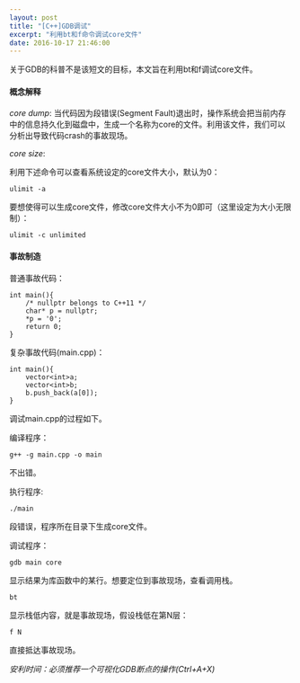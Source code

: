 ```yaml
---
layout: post
title: "[C++]GDB调试"
excerpt: "利用bt和f命令调试core文件"
date: 2016-10-17 21:46:00
---
```


关于GDB的科普不是该短文的目标，本文旨在利用bt和f调试core文件。

#### 概念解释

*core dump*: 当代码因为段错误(Segment Fault)退出时，操作系统会把当前内存中的信息持久化到磁盘中，生成一个名称为core的文件。利用该文件，我们可以分析出导致代码crash的事故现场。

*core size*: 

利用下述命令可以查看系统设定的core文件大小，默认为0：

    ulimit -a

要想使得可以生成core文件，修改core文件大小不为0即可（这里设定为大小无限制）：

    ulimit -c unlimited

#### 事故制造

普通事故代码：

    int main(){
        /* nullptr belongs to C++11 */
        char* p = nullptr;
        *p = '0';
        return 0;
    }

复杂事故代码(main.cpp)：

    int main(){
        vector<int>a;
        vector<int>b;
        b.push_back(a[0]);
    }

调试main.cpp的过程如下。

编译程序：

    g++ -g main.cpp -o main

不出错。

执行程序:

    ./main

段错误，程序所在目录下生成core文件。

调试程序：

    gdb main core

显示结果为库函数中的某行。想要定位到事故现场，查看调用栈。

    bt

显示栈低内容，就是事故现场，假设栈低在第N层：

    f N

直接抵达事故现场。

_安利时间：必须推荐一个可视化GDB断点的操作(Ctrl+A+X)_